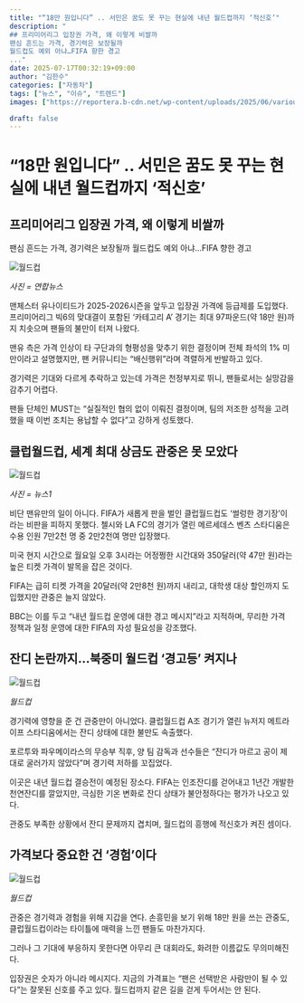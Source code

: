 ```yaml
---
title: "“18만 원입니다” .. 서민은 꿈도 못 꾸는 현실에 내년 월드컵까지 ‘적신호’"
description: "
## 프리미어리그 입장권 가격, 왜 이렇게 비쌀까
팬심 흔드는 가격, 경기력은 보장될까
월드컵도 예외 아냐…FIFA 향한 경고
..."
date: 2025-07-17T00:32:19+09:00
author: "김한수"
categories: ["자동차"]
tags: ["뉴스", "이슈", "트렌드"]
images: ["https://reportera.b-cdn.net/wp-content/uploads/2025/06/various-controversies-on-the-soccer-field-1-1024x576.jpg"]

draft: false
---
```


# “18만 원입니다” .. 서민은 꿈도 못 꾸는 현실에 내년 월드컵까지 ‘적신호’


## 프리미어리그 입장권 가격, 왜 이렇게 비쌀까
팬심 흔드는 가격, 경기력은 보장될까
월드컵도 예외 아냐…FIFA 향한 경고


![월드컵](https://reportera.b-cdn.net/wp-content/uploads/2025/06/various-controversies-on-the-soccer-field-1-1024x576.jpg)

*사진 = 연합뉴스*

맨체스터 유나이티드가 2025-2026시즌을 앞두고 입장권 가격에 등급제를 도입했다. 프리미어리그 빅6의 맞대결이 포함된 ‘카테고리 A’ 경기는 최대 97파운드(약 18만 원)까지 치솟으며 팬들의 불만이 터져 나왔다.

맨유 측은 가격 인상이 타 구단과의 형평성을 맞추기 위한 결정이며 전체 좌석의 1% 미만이라고 설명했지만, 팬 커뮤니티는 “배신행위”라며 격렬하게 반발하고 있다.

경기력은 기대와 다르게 추락하고 있는데 가격은 천정부지로 뛰니, 팬들로서는 실망감을 감추기 어렵다.

팬들 단체인 MUST는 “실질적인 협의 없이 이뤄진 결정이며, 팀의 저조한 성적을 고려했을 때 이번 조치는 용납할 수 없다”고 강하게 성토했다.


## 클럽월드컵, 세계 최대 상금도 관중은 못 모았다


![월드컵](https://reportera.b-cdn.net/wp-content/uploads/2025/06/FIFA-클럽월드컵-2-1024x682.jpg)

*사진 = 뉴스1*

비단 맨유만의 일이 아니다. FIFA가 새롭게 판을 벌인 클럽월드컵도 ‘썰렁한 경기장’이라는 비판을 피하지 못했다. 첼시와 LA FC의 경기가 열린 메르세데스 벤츠 스타디움은 수용 인원 7만2천 명 중 2만2천여 명만 입장했다.

미국 현지 시간으로 월요일 오후 3시라는 어정쩡한 시간대와 350달러(약 47만 원)라는 높은 티켓 가격이 발목을 잡은 것이다.

FIFA는 급히 티켓 가격을 20달러(약 2만8천 원)까지 내리고, 대학생 대상 할인까지 도입했지만 관중은 늘지 않았다.

BBC는 이를 두고 “내년 월드컵 운영에 대한 경고 메시지”라고 지적하며, 무리한 가격 정책과 일정 운영에 대한 FIFA의 자성 필요성을 강조했다.


## 잔디 논란까지…북중미 월드컵 ‘경고등’ 켜지나


![월드컵](https://reportera.b-cdn.net/wp-content/uploads/2025/06/축구장-잔디-3-1024x649.jpg)

*월드컵*

경기력에 영향을 준 건 관중만이 아니었다. 클럽월드컵 A조 경기가 열린 뉴저지 메트라이프 스타디움에서는 잔디 상태에 대한 불만도 속출했다.

포르투와 파우메이라스의 무승부 직후, 양 팀 감독과 선수들은 “잔디가 마르고 공이 제대로 굴러가지 않았다”며 경기력 저하를 꼬집었다.

이곳은 내년 월드컵 결승전이 예정된 장소다. FIFA는 인조잔디를 걷어내고 1년간 개발한 천연잔디를 깔았지만, 극심한 기온 변화로 잔디 상태가 불안정하다는 평가가 나오고 있다.

관중도 부족한 상황에서 잔디 문제까지 겹치며, 월드컵의 흥행에 적신호가 켜진 셈이다.


## 가격보다 중요한 건 ‘경험’이다


![월드컵](https://reportera.b-cdn.net/wp-content/uploads/2025/06/월드컵-관중-4-1024x688.jpg)

*월드컵*

관중은 경기력과 경험을 위해 지갑을 연다. 손흥민을 보기 위해 18만 원을 쓰는 관중도, 클럽월드컵이라는 타이틀에 매력을 느낀 팬들도 마찬가지다.

그러나 그 기대에 부응하지 못한다면 아무리 큰 대회라도, 화려한 이름값도 무의미해진다.

입장권은 숫자가 아니라 메시지다. 지금의 가격표는 “팬은 선택받은 사람만이 될 수 있다”는 잘못된 신호를 주고 있다. 월드컵까지 같은 길을 걷게 두어서는 안 된다.
